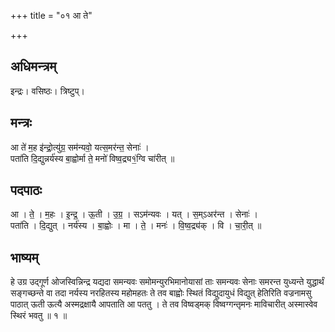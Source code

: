 +++
title = "०१ आ ते"

+++
## अधिमन्त्रम्
इन्द्रः। वसिष्ठः। त्रिष्टुप्।

## मन्त्रः
आ ते॑ म॒ह इ॑न्द्रो॒त्यु॑ग्र॒ सम॑न्यवो॒ यत्स॒मर॑न्त॒ सेनाः॑ ।  
पता॑ति दि॒द्युन्नर्य॑स्य बा॒ह्वोर्मा ते॒ मनो॑ विष्व॒द्र्य१॒॑ग्वि चा॑रीत् ॥

## पदपाठः
आ । ते॒ । म॒हः । इ॒न्द्र॒ । ऊ॒ती । उ॒ग्र॒ । सऽम॑न्यवः । यत् । स॒म्ऽअर॑न्त । सेनाः॑ ।  
पता॑ति । दि॒द्युत् । नर्य॑स्य । बा॒ह्वोः । मा । ते॒ । मनः॑ । वि॒ष्व॒द्र्य॑क् । वि । चा॒री॒त् ॥

## भाष्यम्
हे उग्र उद्गूर्ण ओजस्विन्निन्द्र यद्यदा समन्यवः समोमन्युरभिमानोयासां ताः समन्यवः सेनाः समरन्त युध्यन्ते युद्धार्थं सङ्गच्छन्ते वा तदा नर्यस्य नरहितस्य महोमहतः ते तव बाह्वोः स्थितं विद्युदायुधं विद्युत् हेतिरिति वज्रनामसु पाठात् ऊती ऊत्यै अस्मद्रक्षायै आपताति आ पततु । ते तव विष्वड्मक् विष्वग्गन्तृमनः माविचारीत् अस्मास्वेव स्थिरं भवतु ॥ १ ॥